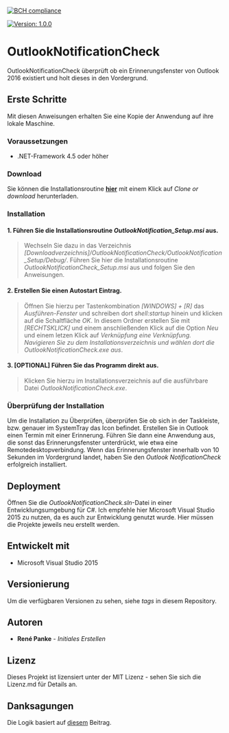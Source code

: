 [![BCH compliance](https://bettercodehub.com/edge/badge/SVYSHE/OutlookNotificationCheck?branch=master)](https://bettercodehub.com/)

[![Version: 1.0.0](https://img.shields.io/badge/version-1.0.0-green)](https://github.com/SVYSHE/OutlookNotificationCheck/releases)



# OutlookNotificationCheck

OutlookNotificationCheck überprüft ob ein Erinnerungsfenster von Outlook 2016 existiert und holt dieses in den Vordergrund.

## Erste Schritte

Mit diesen Anweisungen erhalten Sie eine Kopie der Anwendung auf ihre lokale Maschine.

### Voraussetzungen 

- .NET-Framework 4.5 oder höher

### Download

Sie können die Installationsroutine [**hier**](https://github.com/SVYSHE/OutlookNotificationCheckSetup "Download OutlookNotificationCheck") mit einem Klick auf *Clone  or download* herunterladen.

### Installation

#### 1. Führen Sie die Installationsroutine *OutlookNotification_Setup.msi* aus.

> Wechseln Sie dazu in das Verzeichnis *[Downloadverzeichnis]/OutlookNotificationCheck/OutlookNotification_Setup/Debug/*.
> Führen Sie hier die Installationsroutine *OutlookNotificationCheck_Setup.msi* aus und folgen Sie den Anweisungen.

#### 2. Erstellen Sie einen Autostart Eintrag.
	
> Öffnen Sie hierzu per Tastenkombination *[WINDOWS] + [R]* das *Ausführen-Fenster* und schreiben dort *shell:startup* hinein und klicken auf die Schaltfläche *OK*.
> In diesem Ordner erstellen Sie mit *[RECHTSKLICK]* und einem anschließenden Klick auf die Option *Neu* und einem letzen Klick auf *Verknüpfung eine Verknüpfung. Navigieren Sie zu dem Installationsverzeichnis und wählen dort die *OutlookNotificationCheck.exe* aus*.

#### 3. [OPTIONAL] Führen Sie das Programm direkt aus.
> Klicken Sie hierzu im Installationsverzeichnis auf die ausführbare Datei *OutlookNotificationCheck.exe*.

### Überprüfung der Installation

Um die Installation zu Überprüfen, überprüfen Sie ob sich in der Taskleiste, bzw. genauer im SystemTray das Icon befindet.
Erstellen Sie in Outlook einen Termin mit einer Erinnerung. 
Führen Sie dann eine Anwendung aus, die sonst das Erinnerungsfenster unterdrückt, wie etwa eine Remotedesktopverbindung. 
Wenn das Erinnerungsfenster innerhalb von 10 Sekunden im Vordergrund landet, haben Sie den *Outlook NotificationCheck* erfolgreich installiert.

## Deployment

Öffnen Sie die *OutlookNotificationCheck.sln*-Datei in einer Entwicklungsumgebung für C#. Ich empfehle hier Microsoft Visual Studio 2015 zu nutzen, da es auch zur Entwicklung genutzt wurde. Hier müssen die Projekte jeweils neu erstellt werden.

## Entwickelt mit

- Microsoft Visual Studio 2015

## Versionierung

Um die verfügbaren Versionen zu sehen, siehe *tags* in diesem Repository.

## Autoren

- **René Panke** - *Initiales Erstellen*

## Lizenz

Dieses Projekt ist lizensiert unter der MIT Lizenz - sehen Sie sich die Lizenz.md für Details an.

## Danksagungen

Die Logik basiert auf [diesem](https://stackoverflow.com/questions/23941123/how-do-you-make-an-outlook-reminder-popup-on-top-of-other-windows "stackoverflow: How do you make an outlook reminder popup on top of other windows
") Beitrag.
